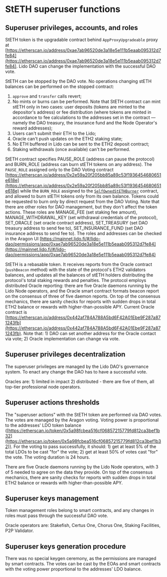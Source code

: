 # StETH superuser functions

<!--  -->

## Superuser privileges, accounts, and roles

StETH token is the upgradable contract behind `AppProxyUpgradeable` proxy at [https://etherscan.io/address/0xae7ab96520de3a18e5e111b5eaab095312d7fe84](https://etherscan.io/address/0xae7ab96520de3a18e5e111b5eaab095312d7fe84). Lido DAO can change the implementation with the successful DAO vote.

StETH can be stopped by the DAO vote. No operations changing stETH balances can be performed on the stopped contract:
1. `approve` and `transfer` calls revert;
2. No mints or burns can be performed. Note that StETH contract can mint stETH only in two cases: user deposits (tokens are minted to the depositor's address) or fee distribution (where tokens are minted in accordance to fee calculations to the addresses set in the contract — namely the DAO treasury, the insurance fund and the Node Operator's reward addresses);
3. Users can't submit their ETH to the Lido;
4. Oracle can't push updates on the ETH2 staking state;
5. No ETH buffered in Lido can be sent to the ETH2 deposit contract;
6. Staking withdrawals (once available) can't be performed.

StETH contract specifies PAUSE_ROLE (address can pause the protocol) and BURN_ROLE (address can burn stETH tokens on any address). The `PAUSE_ROLE` assigned only to the DAO Voting contract [https://etherscan.io/address/0x2e59a20f205bb85a89c53f1936454680651e618e](https://etherscan.io/address/0x2e59a20f205bb85a89c53f1936454680651e618e) while the `BURN_ROLE` assigned to the [`SelfOwnedStETHBurner`](contracts/self-owned-steth-burner) contract, and allowed to burn stETH tokens only from its own balance. Tokens could be requested to burn only by direct request from the DAO Voting. Note that there are other roles for DAO management, but they don't affect the token actions. These roles are MANAGE_FEE (set staking fee amount), MANAGE_WITHDRAWAL_KEY (set withdrawal credentials of the protocol), SET_ORACLE (set oracle contract address), SET_TREASURY (set DAO treasury address to send fee to), SET_INSURANCE_FUND (set DAO insurance address to send fee to). The roles and addresses can be checked in the Aragon UI [https://mainnet.lido.fi/#/lido-dao/permissions/app/0xae7ab96520de3a18e5e111b5eaab095312d7fe84](https://mainnet.lido.fi/#/lido-dao/permissions/app/0xae7ab96520de3a18e5e111b5eaab095312d7fe84)

StETH is a rebasable token. It receives reports from the Oracle contract (`pushBeacon` method) with the state of the protocol's ETH2 validators balances, and updates all the balances of stETH holders distributing the protocol's total staking rewards and penalties. The protocol employs distributed Oracle reporting: there are five Oracle daemons running by the Lido Node operators, and the Oracle smart contract formats beacon report on the consensus of three of five daemon reports. On top of the consensus mechanics, there are sanity checks for reports with sudden drops in total ETH2 balance or rewards with higher-than-possible APY. Current Oracle contract is [https://etherscan.io/address/0x442af784A788A5bd6F42A01Ebe9F287a871243fb](https://etherscan.io/address/0x442af784A788A5bd6F42A01Ebe9F287a871243fb). Note that: 1) DAO can set another address for the Oracle contact via vote; 2) Oracle implementation can change via vote.

## Superuser privileges decentralization

The superuser privileges are managed by the Lido DAO's governance system. To enact any change the DAO has to have a successful vote.

Oracles are: 1) limited in impact 2) distributed - there are five of them, all top-tier professional node operators.

## Superuser actions thresholds

The "superuser actions" with the StETH token are performed via DAO votes. The votes are managed by the Aragon voting. Voting power is proportional to the addresses' LDO token balance ([https://etherscan.io/token/0x5a98fcbea516cf06857215779fd812ca3bef1b32](https://etherscan.io/token/0x5a98fcbea516cf06857215779fd812ca3bef1b32)). For the voting to pass successfully, it should: 1) get at least 5% of the total LDOs to be cast "for" the vote; 2) get at least 50% of votes cast "for" the vote. The voting duration is 24 hours.

There are five Oracle daemons running by the Lido Node operators, with 3 of 5 needed to agree on the data they provide. On top of the consensus mechanics, there are sanity checks for reports with sudden drops in total ETH2 balance or rewards with higher-than-possible APY.

## Superuser keys management

Token management roles belong to smart contracts, and any changes in roles must pass through the successful DAO vote.

Oracle operators are: Stakefish, Certus One, Chorus One, Staking Facilities, P2P Validator.

## Superuser keys generation procedure

There was no special keygen ceremony, as the permissions are managed by smart contracts. The votes can be cast by the EOAs and smart contracts with the voting power proportional to the addresses' LDO balance.
